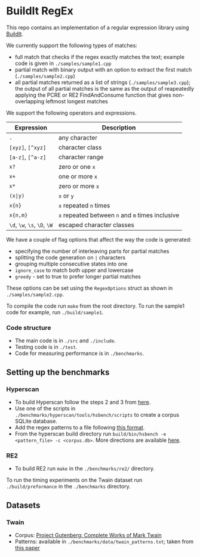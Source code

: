 # BuildIt RegEx

This repo contains an implementation of a regular expression library using [BuildIt](https://buildit.so/).

We currently support the following types of matches:
- full match that checks if the regex exactly matches the text; example code is given in `./samples/sample1.cpp`
- partial match with binary output with an option to extract the first match (`./samples/sample2.cpp`)
- all partial matches returned as a list of strings (`./samples/sample3.cpp`); the output of all partial matches
is the same as the output of reapeatedly applying the PCRE or RE2 FindAndConsume function that gives non-overlapping
leftmost longest matches

We support the following operators and expressions.

| Expression                  | Description                                      |
|------------------------------|--------------------------------------------------|
| `.`                          | any character                                    |
| `[xyz]`, `[^xyz]`            | character class                                  |
| `[a-z]`, `[^a-z]`            | character range                                  |
| `x?`                         | zero or one `x`                                  |
| `x+`                         | one or more `x`                                  |
| `x*`                         | zero or more `x`                                 |
| `(x\|y)`                     | `x` or `y`                                       |
| `x{n}`                       | `x` repeated `n` times                           |
| `x{n,m}`                     | `x` repeated between `n` and `m` times inclusive |
| `\d`, `\w`, `\s`, `\D`, `\W` | escaped character classes                        |

We have a couple of flag options that affect the way the code is generated:
- specifying the number of interleaving parts for partial matches
- splitting the code generation on `|` characters
- grouping multiple consecutive states into one
- `ignore_case` to match both upper and lowercase
- `greedy` - set to true to prefer longer partial matches

These options can be set using the `RegexOptions` struct as shown in `./samples/sample2.cpp`.

To compile the code run `make` from the root directory. To run the sample1 code for example, run `./build/sample1`.

### Code structure

- The main code is in `./src` and `./include`.
- Testing code is in `./test`.
- Code for measuring performance is in `./benchmarks`.

## Setting up the benchmarks

### Hyperscan

- To build Hyperscan follow the steps 2 and 3 from [here](https://intel.github.io/hyperscan/dev-reference/getting_started.html).
- Use one of the scripts in `./benchmarks/hyperscan/tools/hsbench/scripts` to create a corpus SQLite database.
- Add the regex patterns to a file following [this format](http://intel.github.io/hyperscan/dev-reference/tools.html#tools-pattern-format).
- From the hyperscan build directory run `build/bin/hsbench -e <pattern_file> -c <corpus.db>`. More directions are available [here](http://intel.github.io/hyperscan/dev-reference/tools.html#running-hsbench).

### RE2

- To build RE2 run `make` in the `./benchmarks/re2/` directory.

To run the timing experiments on the Twain dataset run `./build/preformance` in the `./benchmarks` directory.

## Datasets

### Twain
- Corpus: [Project Gutenberg: Complete Works of Mark Twain](https://www.gutenberg.org/files/3200/)
- Patterns: available in `./benchmarks/data/twain_patterns.txt`; taken from [this paper](https://www.microsoft.com/en-us/research/uploads/prod/2019/02/SRM_tacas19.pdf)
